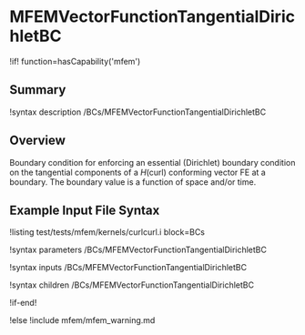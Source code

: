# MFEMVectorFunctionTangentialDirichletBC

!if! function=hasCapability('mfem')

## Summary

!syntax description /BCs/MFEMVectorFunctionTangentialDirichletBC

## Overview

Boundary condition for enforcing an essential (Dirichlet) boundary condition on the tangential
components of a $H(\mathrm{curl})$ conforming vector FE at a boundary. The boundary value is
a function of space and/or time.

## Example Input File Syntax

!listing test/tests/mfem/kernels/curlcurl.i block=BCs

!syntax parameters /BCs/MFEMVectorFunctionTangentialDirichletBC

!syntax inputs /BCs/MFEMVectorFunctionTangentialDirichletBC

!syntax children /BCs/MFEMVectorFunctionTangentialDirichletBC

!if-end!

!else
!include mfem/mfem_warning.md
